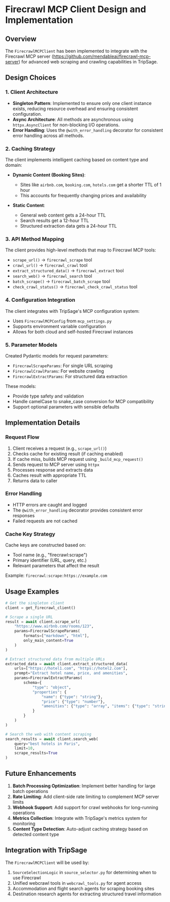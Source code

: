 # Firecrawl MCP Client Design and Implementation

## Overview

The `FirecrawlMCPClient` has been implemented to integrate with the Firecrawl MCP server (<https://github.com/mendableai/firecrawl-mcp-server>) for advanced web scraping and crawling capabilities in TripSage.

## Design Choices

### 1. Client Architecture

- **Singleton Pattern**: Implemented to ensure only one client instance exists, reducing resource overhead and ensuring consistent configuration.
- **Async Architecture**: All methods are asynchronous using `httpx.AsyncClient` for non-blocking I/O operations.
- **Error Handling**: Uses the `@with_error_handling` decorator for consistent error handling across all methods.

### 2. Caching Strategy

The client implements intelligent caching based on content type and domain:

- **Dynamic Content (Booking Sites)**:
  - Sites like `airbnb.com`, `booking.com`, `hotels.com` get a shorter TTL of 1 hour
  - This accounts for frequently changing prices and availability
  
- **Static Content**:
  - General web content gets a 24-hour TTL
  - Search results get a 12-hour TTL
  - Structured extraction data gets a 24-hour TTL

### 3. API Method Mapping

The client provides high-level methods that map to Firecrawl MCP tools:

- `scrape_url()` → `firecrawl_scrape` tool
- `crawl_url()` → `firecrawl_crawl` tool
- `extract_structured_data()` → `firecrawl_extract` tool
- `search_web()` → `firecrawl_search` tool
- `batch_scrape()` → `firecrawl_batch_scrape` tool
- `check_crawl_status()` → `firecrawl_check_crawl_status` tool

### 4. Configuration Integration

The client integrates with TripSage's MCP configuration system:

- Uses `FirecrawlMCPConfig` from `mcp_settings.py`
- Supports environment variable configuration
- Allows for both cloud and self-hosted Firecrawl instances

### 5. Parameter Models

Created Pydantic models for request parameters:

- `FirecrawlScrapeParams`: For single URL scraping
- `FirecrawlCrawlParams`: For website crawling
- `FirecrawlExtractParams`: For structured data extraction

These models:

- Provide type safety and validation
- Handle camelCase to snake_case conversion for MCP compatibility
- Support optional parameters with sensible defaults

## Implementation Details

### Request Flow

1. Client receives a request (e.g., `scrape_url()`)
2. Checks cache for existing result (if caching enabled)
3. If cache miss, builds MCP request using `_build_mcp_request()`
4. Sends request to MCP server using `httpx`
5. Processes response and extracts data
6. Caches result with appropriate TTL
7. Returns data to caller

### Error Handling

- HTTP errors are caught and logged
- The `@with_error_handling` decorator provides consistent error responses
- Failed requests are not cached

### Cache Key Strategy

Cache keys are constructed based on:

- Tool name (e.g., "firecrawl:scrape")
- Primary identifier (URL, query, etc.)
- Relevant parameters that affect the result

Example: `firecrawl:scrape:https://example.com`

## Usage Examples

```python
# Get the singleton client
client = get_firecrawl_client()

# Scrape a single URL
result = await client.scrape_url(
    "https://www.airbnb.com/rooms/123",
    params=FirecrawlScrapeParams(
        formats=["markdown", "html"],
        only_main_content=True
    )
)

# Extract structured data from multiple URLs
extracted_data = await client.extract_structured_data(
    urls=["https://hotel1.com", "https://hotel2.com"],
    prompt="Extract hotel name, price, and amenities",
    params=FirecrawlExtractParams(
        schema={
            "type": "object",
            "properties": {
                "name": {"type": "string"},
                "price": {"type": "number"},
                "amenities": {"type": "array", "items": {"type": "string"}}
            }
        }
    )
)

# Search the web with content scraping
search_results = await client.search_web(
    query="best hotels in Paris",
    limit=10,
    scrape_results=True
)
```

## Future Enhancements

1. **Batch Processing Optimization**: Implement better handling for large batch operations
2. **Rate Limiting**: Add client-side rate limiting to complement MCP server limits
3. **Webhook Support**: Add support for crawl webhooks for long-running operations
4. **Metrics Collection**: Integrate with TripSage's metrics system for monitoring
5. **Content Type Detection**: Auto-adjust caching strategy based on detected content type

## Integration with TripSage

The `FirecrawlMCPClient` will be used by:

1. `SourceSelectionLogic` in `source_selector.py` for determining when to use Firecrawl
2. Unified webcrawl tools in `webcrawl_tools.py` for agent access
3. Accommodation and flight search agents for scraping booking sites
4. Destination research agents for extracting structured travel information
